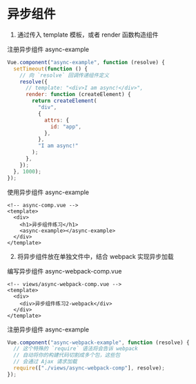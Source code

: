 # 异步组件

1. 通过传入 template 模板，或者 render 函数构造组件

注册异步组件 async-example

```js
Vue.component("async-example", function (resolve) {
  setTimeout(function () {
    // 向 `resolve` 回调传递组件定义
    resolve({
      // template: "<div>I am async!</div>",
      render: function (createElement) {
        return createElement(
          "div",
          {
            attrs: {
              id: "app",
            },
          },
          "I am async!"
        );
      },
    });
  }, 1000);
});
```

使用异步组件 async-example

```vue
<!-- async-comp.vue -->
<template>
  <div>
    <h1>异步组件练习</h1>
    <async-example></async-example>
  </div>
</template>
```

2. 将异步组件放在单独文件中，结合 webpack 实现异步加载

编写异步组件 async-webpack-comp.vue

```vue
<!-- views/async-webpack-comp.vue -->
<template>
  <div>
    <div>异步组件练习2-webpack</div>
  </div>
</template>
```

注册异步组件 async-example

```js
Vue.component("async-webpack-example", function (resolve) {
  // 这个特殊的 `require` 语法将会告诉 webpack
  // 自动将你的构建代码切割成多个包，这些包
  // 会通过 Ajax 请求加载
  require(["./views/async-webpack-comp"], resolve);
});
```
